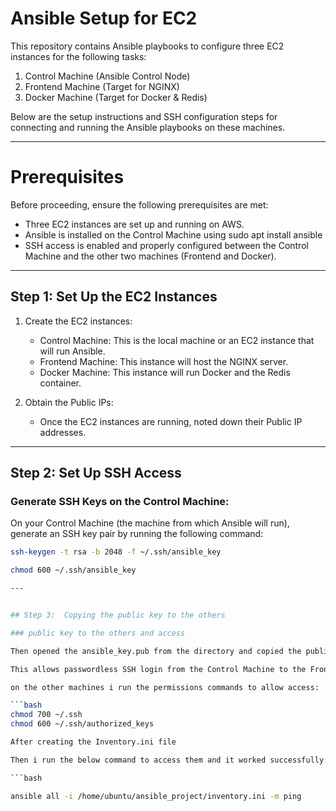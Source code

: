 # Ansible Setup for EC2

This repository contains Ansible playbooks to configure three EC2 instances for the following tasks:

1. Control Machine (Ansible Control Node)
2. Frontend Machine (Target for NGINX)
3. Docker Machine (Target for Docker & Redis)

Below are the setup instructions and SSH configuration steps for connecting and running the Ansible playbooks on these machines.

---

# Prerequisites

Before proceeding, ensure the following prerequisites are met:

- Three EC2 instances are set up and running on AWS.
- Ansible is installed on the Control Machine using sudo apt install ansible
- SSH access is enabled and properly configured between the Control Machine and the other two machines (Frontend and Docker).

---

## Step 1: Set Up the EC2 Instances

1. Create the EC2 instances:
   - Control Machine: This is the local machine or an EC2 instance that will run Ansible.
   - Frontend Machine: This instance will host the NGINX server.
   - Docker Machine: This instance will run Docker and the Redis container.

2. Obtain the Public IPs:
   - Once the EC2 instances are running, noted down their Public IP addresses. 

---

## Step 2: Set Up SSH Access

### Generate SSH Keys on the Control Machine:

On your Control Machine (the machine from which Ansible will run), generate an SSH key pair by running the following command:

```bash
ssh-keygen -t rsa -b 2048 -f ~/.ssh/ansible_key

chmod 600 ~/.ssh/ansible_key

---


## Step 3:  Copying the public key to the others

### public key to the others and access

Then opened the ansible_key.pub from the directory and copied the public key and then added them to the authorized_keys file in the other two machines.

This allows passwordless SSH login from the Control Machine to the Frontend and Docker machines

on the other machines i run the permissions commands to allow access:

```bash
chmod 700 ~/.ssh
chmod 600 ~/.ssh/authorized_keys

After creating the Inventory.ini file 

Then i run the below command to access them and it worked successfully:

```bash

ansible all -i /home/ubuntu/ansible_project/inventory.ini -m ping

